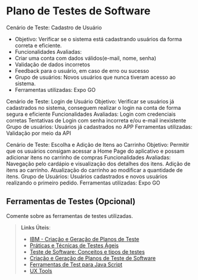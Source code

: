 # Plano de Testes de Software 

Cenário de Teste: Cadastro de Usuário
- Objetivo: Verificar se o sistema está cadastrando usuários da forma correta e eficiente.
- Funcionalidades Avaliadas: 
 - Criar uma conta com dados válidos(e-mail, nome, senha)
 - Validação de dados incorretos
 - Feedback para o usuário, em caso de erro ou sucesso
- Grupo de usuários: Novos usuários que nunca tiveram acesso ao sistema.
- Ferramentas utilizadas: Expo GO

Cenário de Teste: Login de Usuário
Objetivo: Verificar se usuários já cadastrados no sistema, conseguem realizar o login na conta de forma segura e eficiente
Funcionalidades Avaliadas:
Login com credenciais corretas
Tentativas de Login com senha incorreta e/ou e-mail inexistente
Grupo de usuários: Usuários já cadastrados no APP
Ferramentas utilizadas: Validação por meio da API

Cenário de Teste: Escolha e Adição de Itens ao Carrinho
Objetivo: Permitir que os usuários consigam acessar a Home Page do aplicativo e possam adicionar itens no carrinho de compras
Funcionalidades Avaliadas:
Navegação pelo cardápio e visualização dos detalhes dos itens.
Adição de itens ao carrinho.
Atualização do carrinho ao modificar a quantidade de itens.
Grupo de Usuários: Usuários cadastrados e novos usuários realizando o primeiro pedido.
Ferramentas utilizadas: Expo GO

 
## Ferramentas de Testes (Opcional)

Comente sobre as ferramentas de testes utilizadas.
 
> **Links Úteis**:
> - [IBM - Criação e Geração de Planos de Teste](https://www.ibm.com/developerworks/br/local/rational/criacao_geracao_planos_testes_software/index.html)
> - [Práticas e Técnicas de Testes Ágeis](http://assiste.serpro.gov.br/serproagil/Apresenta/slides.pdf)
> -  [Teste de Software: Conceitos e tipos de testes](https://blog.onedaytesting.com.br/teste-de-software/)
> - [Criação e Geração de Planos de Teste de Software](https://www.ibm.com/developerworks/br/local/rational/criacao_geracao_planos_testes_software/index.html)
> - [Ferramentas de Test para Java Script](https://geekflare.com/javascript-unit-testing/)
> - [UX Tools](https://uxdesign.cc/ux-user-research-and-user-testing-tools-2d339d379dc7)
